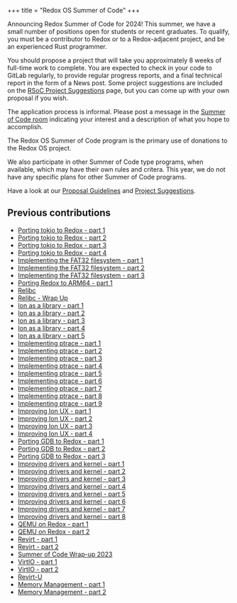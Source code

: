 +++
title = "Redox OS Summer of Code"
+++

Announcing Redox Summer of Code for 2024! This summer, we have a small number of positions open for students or recent graduates.
To qualify, you must be a contributor to Redox or to a Redox-adjacent project, and be an experienced Rust programmer.

You should propose a project that will take you approximately 8 weeks of full-time work to complete.
You are expected to check in your code to GitLab regularly, to provide regular progress reports, and a final technical report in the form of a News post.
Some project suggestions are included on the [RSoC Project Suggestions](/rsoc-project-suggestions/) page, but you can come up with your own proposal if you wish.

The application process is informal.
Please post a message in the [Summer of Code room](https://matrix.to/#/#redox-soc:matrix.org) indicating your interest and a description of what you hope to accomplish.

The Redox OS Summer of Code program is the primary use of donations to the Redox OS
project. 

We also participate in other Summer of Code type programs, when available,
which may have their own rules and critera.
This year, we do not have any specific plans for other Summer of Code programs.

Have a look at our [Proposal Guidelines](/rsoc-proposal-how-to) and [Project Suggestions](/rsoc-project-suggestions).

## Previous contributions

- [Porting tokio to Redox - part 1](https://www.redox-os.org/news/rsoc-porting-tokio-1/)
- [Porting tokio to Redox - part 2](https://www.redox-os.org/news/rsoc-porting-tokio-2/)
- [Porting tokio to Redox - part 3](https://www.redox-os.org/news/rsoc-porting-tokio-3/)
- [Porting tokio to Redox - part 4](https://www.redox-os.org/news/rsoc-porting-tokio-4/)
- [Implementing the FAT32 filesystem - part 1](https://www.redox-os.org/news/rsoc-fat32-1/)
- [Implementing the FAT32 filesystem - part 2](https://www.redox-os.org/news/rsoc-fat32-2/)
- [Implementing the FAT32 filesystem - part 3](https://www.redox-os.org/news/rsoc-fat32-3/)
- [Porting Redox to ARM64 - part 1](https://www.redox-os.org/news/rsoc-arm64-0x01/)
- [Relibc](https://www.redox-os.org/news/rsoc-relibc/)
- [Relibc - Wrap Up](https://www.redox-os.org/news/rsoc-relibc-final/)
- [Ion as a library - part 1](https://www.redox-os.org/news/rsoc-ion-lib-0/)
- [Ion as a library - part 2](https://www.redox-os.org/news/rsoc-ion-lib-1/)
- [Ion as a library - part 3](https://www.redox-os.org/news/rsoc-ion-lib-2/)
- [Ion as a library - part 4](https://www.redox-os.org/news/rsoc-ion-lib-3/)
- [Ion as a library - part 5](https://www.redox-os.org/news/rsoc-ion-lib-4/)
- [Implementing ptrace - part 1](https://www.redox-os.org/news/rsoc-ptrace-0/)
- [Implementing ptrace - part 2](https://www.redox-os.org/news/rsoc-ptrace-1/)
- [Implementing ptrace - part 3](https://www.redox-os.org/news/rsoc-ptrace-2/)
- [Implementing ptrace - part 4](https://www.redox-os.org/news/rsoc-ptrace-3/)
- [Implementing ptrace - part 5](https://www.redox-os.org/news/rsoc-ptrace-4/)
- [Implementing ptrace - part 6](https://www.redox-os.org/news/rsoc-ptrace-5/)
- [Implementing ptrace - part 7](https://www.redox-os.org/news/rsoc-ptrace-6/)
- [Implementing ptrace - part 8](https://www.redox-os.org/news/rsoc-ptrace-7/)
- [Implementing ptrace - part 9](https://www.redox-os.org/news/rsoc-ptrace-8/)
- [Improving Ion UX - part 1](https://www.redox-os.org/news/rsoc-ion-ux-1/)
- [Improving Ion UX - part 2](https://www.redox-os.org/news/rsoc-ion-ux-2/)
- [Improving Ion UX - part 3](https://www.redox-os.org/news/rsoc-ion-ux-3/)
- [Improving Ion UX - part 4](https://www.redox-os.org/news/rsoc-ion-ux-4-5/)
- [Porting GDB to Redox - part 1](https://www.redox-os.org/news/rsoc-gdb-0/)
- [Porting GDB to Redox - part 2](https://www.redox-os.org/news/rsoc-gdb-1/)
- [Porting GDB to Redox - part 3](https://www.redox-os.org/news/public-announcement-gdb/)
- [Improving drivers and kernel - part 1](https://www.redox-os.org/news/io_uring-0/)
- [Improving drivers and kernel - part 2](https://www.redox-os.org/news/io_uring-1/)
- [Improving drivers and kernel - part 3](https://www.redox-os.org/news/io_uring-2/)
- [Improving drivers and kernel - part 4](https://www.redox-os.org/news/io_uring-3/)
- [Improving drivers and kernel - part 5](https://www.redox-os.org/news/io_uring-4/)
- [Improving drivers and kernel - part 6](https://www.redox-os.org/news/io_uring-5/)
- [Improving drivers and kernel - part 7](https://www.redox-os.org/news/drivers-and-kernel-6/)
- [Improving drivers and kernel - part 8](https://www.redox-os.org/news/drivers-and-kernel-7/)
- [QEMU on Redox - part 1](https://www.redox-os.org/news/rsoc-2021-qemu-1/)
- [QEMU on Redox - part 2](https://www.redox-os.org/news/bochs-qemu-2/)
- [Revirt - part 1](https://www.redox-os.org/news/revirt-1/)
- [Revirt - part 2](https://www.redox-os.org/news/rsoc-2022-revirt-u-1/)
- [Summer of Code Wrap-up 2023](https://www.redox-os.org/news/rsoc-2023-wrapup/)
- [VirtIO - part 1](https://www.redox-os.org/news/rsoc-virtio-1)
- [VirtIO - part 2](https://www.redox-os.org/news/rsoc-virtio-2)
- [Revirt-U](https://www.redox-os.org/news/rsoc-2023-eny-1)
- [Memory Management - part 1](https://www.redox-os.org/news/kernel-8)
- [Memory Management - part 2](https://www.redox-os.org/news/kernel-9)